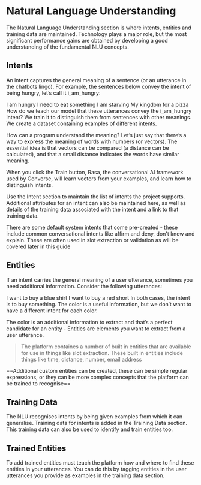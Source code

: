 # Natural Language Understanding

The Natural Language Understanding section is where intents, entities and training data are maintained. Technology plays a major role, but the most significant performance gains are obtained by developing a good understanding of the fundamental NLU concepts.

## Intents
An intent captures the general meaning of a sentence (or an utterance in the chatbots lingo). For example, the sentences below convey the intent of being hungry, let’s call it i_am_hungry:

I am hungry
I need to eat something
I am starving
My kingdom for a pizza
How do we teach our model that these utterances convey the i_am_hungry intent? We train it to distinguish them from sentences with other meanings. We create a dataset containing examples of different intents.

How can a program understand the meaning? Let’s just say that there’s a way to express the meaning of words with numbers (or vectors). The essential idea is that vectors can be compared (a distance can be calculated), and that a small distance indicates the words have similar meaning.

When you click the Train button, Rasa, the conversational AI framework used by Converse, will learn vectors from your examples, and learn how to distinguish intents.

Use the Intent section to maintain the list of intents the project supports. Additional attributes for an intent can also be maintained here, as well as details of the training data associated with the intent and a link to that training data.

There are some default system intents that come pre-created - these include common conversational intents like affirm and deny, don't know and explain. These are often used in slot extraction or validation as will be covered later in this guide

## Entities
If an intent carries the general meaning of a user utterance, sometimes you need additional information. Consider the following utterances:

I want to buy a blue shirt
I want to buy a red short
In both cases, the intent is to buy something. The color is a useful information, but we don’t want to have a different intent for each color.

The color is an additional information to extract and that’s a perfect candidate for an entity - Entities are elements you want to extract from a user utterance.

> The platform containes a number of built in entities that are available for use in things like slot extraction. These built in entities include things like time, distance, number, email address

==Additional custom entities can be created, these can be simple regular expressions, or they can be more complex concepts that the platform can be trained to recognise==

## Training Data
The NLU recognises intents by being given examples from which it can generalise. Training data for intents is added in the Training Data section. This training data can also be used to identify and train entities too. 

## Trained Entities
To add trained entities must teach the platform how and where to find these entities in your utterances. You can do this by tagging entities in the user utterances you provide as examples in the training data section.

